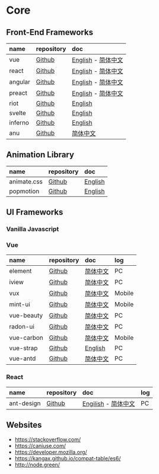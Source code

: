 # Core

## Front-End Frameworks

| name    | repository   | doc                          |
|:--------|:-------------|:-----------------------------|
| vue     | [Github][1]  | [English][2]  - [简体中文][3]  |
| react   | [Github][4]  | [English][5]  - [简体中文][6]  |
| angular | [Github][7]  | [English][8]  - [简体中文][9]  |
| preact  | [Github][10] | [English][11] - [简体中文][12] |
| riot    | [Github][38] | [English][39]                |
| svelte  | [Github][40] | [English][41]                |
| inferno | [Github][42] | [English][43]                |
| anu     | [Github][44] | [简体中文][45]                |

## Animation Library

| name        | repository   | doc           |
|:------------|:-------------|:--------------|
| animate.css | [Github][15] | [English][16] |
| popmotion   | [Github][13] | [English][14] |


## UI Frameworks

### Vanilla Javascript

### Vue

| name       | repository    | doc           | log    |
|:-----------|:--------------|:--------------|:-------|
| element    | [Github][17]  | [简体中文][18]  | PC     |
| iview      | [Github][19]  | [简体中文][20]  | PC     |
| vux        | [Github][21]  | [简体中文][22]  | Mobile |
| mint-ui    | [Github][23]  | [简体中文][24]  | Mobile |
| vue-beauty | [Github][25]  | [简体中文][26]  | PC     |
| radon-ui   | [Github][27]  | [简体中文][28]  | PC     |
| vue-carbon | [Github][29]  | [简体中文][30]  | Mobile |
| vue-strap  | [Github][31]  | [English][32] | PC     |
| vue-antd   | [Github][33]  | [简体中文][34]  | PC     |


### React

| name       | repository   | doc                           | log |
|:-----------|:-------------|:------------------------------|:----|
| ant-design | [Github][35] | [Engilish][36] - [简体中文][37] | PC  |


## Websites

- https://stackoverflow.com/
- https://caniuse.com/
- https://developer.mozilla.org/
- https://kangax.github.io/compat-table/es6/
- http://node.green/


<!-- vue -->

[1]: https://github.com/vuejs/vue
[2]: https://vuejs.org/
[3]: https://cn.vuejs.org/index.html

<!-- react -->

[4]: https://github.com/facebook/react
[5]: https://reactjs.org/
[6]: https://doc.react-china.org/

<!-- angular -->

[7]: https://github.com/angular/angular
[8]: https://angular.io/
[9]: https://angular.cn/

<!-- preact -->

[10]: https://github.com/developit/preact
[11]: https://preactjs.com/
[12]: https://angular.cn/

<!-- popmotion -->

[13]: https://github.com/popmotion/popmotion
[14]: https://popmotion.io/

<!-- animation -->

[15]: https://github.com/daneden/animate.css
[16]: https://daneden.github.io/animate.css/

<!-- vue.js UI -->

[17]: https://github.com/ElemeFE/element
[18]: http://element.eleme.io/
[19]: https://github.com/iview/iview
[20]: https://www.iviewui.com/docs/
[21]: https://github.com/airyland/vux
[22]: https://vux.li/#/
[23]: https://github.com/ElemeFE/mint-ui
[24]: http://mint-ui.github.io/docs/#!/
[25]: https://github.com/FE-Driver/vue-beauty
[26]: https://fe-driver.github.io/vue-beauty/
[27]: https://github.com/luojilab/radon-ui
[28]: https://luojilab.github.io/radon-ui/0.5.0/
[29]: https://github.com/myronliu347/vue-carbon
[30]: https://myronliu347.github.io/vue-carbon/
[31]:  https://github.com/yuche/vue-strap
[32]: http://yuche.github.io/vue-strap/
[33]: https://github.com/okoala/vue-antd
[34]:  http://okoala.github.io/vue-antd/#!/components

<!-- react.js UI -->

[35]: https://github.com/ant-design/ant-design
[36]: https://ant.design
[37]: https://ant.design/index-cn

<!-- riot -->

[38]: https://github.com/riot/riot
[39]: http://riotjs.com/

<!-- svelte -->

[40]: https://github.com/sveltejs/svelte
[41]: https://svelte.technology/

<!-- svelte -->

[42]: https://github.com/infernojs/inferno
[43]: https://infernojs.org/

<!-- anu -->

[44]: https://github.com/RubyLouvre/anu
[45]: https://rubylouvre.github.io/anu/

